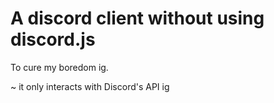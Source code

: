 # A discord client without using discord.js
To cure my boredom ig.
 
 ~ it only interacts with Discord's API ig
